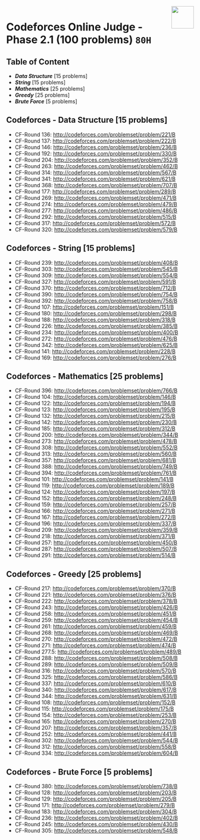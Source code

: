 <img align="right" width="60" height="60" src="https://github.com/cs-MohamedAyman/Problem-Solving-Training/blob/master/online-judges-logos/codeforces.jpg">

# Codeforces Online Judge - Phase 2.1 (100 problems) `80H`

## Table of Content

- ***Data Structure*** [15 problems]
- ***String***         [15 problems]
- ***Mathematics***    [25 problems]
- ***Greedy***         [25 problems]
- ***Brute Force***    [5 problems]

## Codeforces - Data Structure [15 problems]

- CF-Round 136: http://codeforces.com/problemset/problem/221/B
- CF-Round 137: http://codeforces.com/problemset/problem/222/B
- CF-Round 146: http://codeforces.com/problemset/problem/236/B
- CF-Round 192: http://codeforces.com/problemset/problem/330/B
- CF-Round 204: http://codeforces.com/problemset/problem/352/B
- CF-Round 263: http://codeforces.com/problemset/problem/462/B
- CF-Round 314: http://codeforces.com/problemset/problem/567/B
- CF-Round 341: http://codeforces.com/problemset/problem/621/B
- CF-Round 368: http://codeforces.com/problemset/problem/707/B
- CF-Round 177: http://codeforces.com/problemset/problem/289/B
- CF-Round 269: http://codeforces.com/problemset/problem/471/B
- CF-Round 274: http://codeforces.com/problemset/problem/479/B
- CF-Round 277: http://codeforces.com/problemset/problem/486/B
- CF-Round 292: http://codeforces.com/problemset/problem/515/B
- CF-Round 317: http://codeforces.com/problemset/problem/572/B
- CF-Round 320: http://codeforces.com/problemset/problem/579/B

## Codeforces - String [15 problems]

- CF-Round 239: http://codeforces.com/problemset/problem/408/B
- CF-Round 303: http://codeforces.com/problemset/problem/545/B
- CF-Round 309: http://codeforces.com/problemset/problem/554/B
- CF-Round 327: http://codeforces.com/problemset/problem/591/B
- CF-Round 370: http://codeforces.com/problemset/problem/712/B
- CF-Round 390: http://codeforces.com/problemset/problem/754/B
- CF-Round 392: http://codeforces.com/problemset/problem/758/B
- CF-Round 107: http://codeforces.com/problemset/problem/151/B
- CF-Round 180: http://codeforces.com/problemset/problem/298/B
- CF-Round 188: http://codeforces.com/problemset/problem/318/B
- CF-Round 226: http://codeforces.com/problemset/problem/385/B
- CF-Round 234: http://codeforces.com/problemset/problem/400/B
- CF-Round 272: http://codeforces.com/problemset/problem/476/B
- CF-Round 342: http://codeforces.com/problemset/problem/625/B
- CF-Round 141: http://codeforces.com/problemset/problem/228/B
- CF-Round 169: http://codeforces.com/problemset/problem/276/B

## Codeforces - Mathematics [25 problems]

- CF-Round 396: http://codeforces.com/problemset/problem/766/B
- CF-Round 104: http://codeforces.com/problemset/problem/146/B
- CF-Round 122: http://codeforces.com/problemset/problem/194/B
- CF-Round 123: http://codeforces.com/problemset/problem/195/B
- CF-Round 132: http://codeforces.com/problemset/problem/215/B
- CF-Round 142: http://codeforces.com/problemset/problem/230/B
- CF-Round 185: http://codeforces.com/problemset/problem/312/B
- CF-Round 200: http://codeforces.com/problemset/problem/344/B
- CF-Round 273: http://codeforces.com/problemset/problem/478/B
- CF-Round 308: http://codeforces.com/problemset/problem/552/B
- CF-Round 313: http://codeforces.com/problemset/problem/560/B
- CF-Round 357: http://codeforces.com/problemset/problem/681/B
- CF-Round 388: http://codeforces.com/problemset/problem/749/B
- CF-Round 394: http://codeforces.com/problemset/problem/761/B
- CF-Round 101: http://codeforces.com/problemset/problem/141/B
- CF-Round 119: http://codeforces.com/problemset/problem/189/B
- CF-Round 124: http://codeforces.com/problemset/problem/197/B
- CF-Round 152: http://codeforces.com/problemset/problem/248/B
- CF-Round 159: http://codeforces.com/problemset/problem/257/B
- CF-Round 166: http://codeforces.com/problemset/problem/271/B
- CF-Round 167: http://codeforces.com/problemset/problem/272/B
- CF-Round 196: http://codeforces.com/problemset/problem/337/B
- CF-Round 209: http://codeforces.com/problemset/problem/359/B
- CF-Round 218: http://codeforces.com/problemset/problem/371/B
- CF-Round 257: http://codeforces.com/problemset/problem/450/B
- CF-Round 287: http://codeforces.com/problemset/problem/507/B
- CF-Round 291: http://codeforces.com/problemset/problem/514/B

## Codeforces - Greedy [25 problems]

- CF-Round 217: http://codeforces.com/problemset/problem/370/B
- CF-Round 221: http://codeforces.com/problemset/problem/376/B
- CF-Round 222: http://codeforces.com/problemset/problem/378/B
- CF-Round 243: http://codeforces.com/problemset/problem/426/B
- CF-Round 258: http://codeforces.com/problemset/problem/451/B
- CF-Round 259: http://codeforces.com/problemset/problem/454/B
- CF-Round 261: http://codeforces.com/problemset/problem/459/B
- CF-Round 268: http://codeforces.com/problemset/problem/469/B
- CF-Round 270: http://codeforces.com/problemset/problem/472/B
- CF-Round 271: http://codeforces.com/problemset/problem/474/B
- CF-Round 277.5: http://codeforces.com/problemset/problem/489/B
- CF-Round 288: http://codeforces.com/problemset/problem/508/B
- CF-Round 289: http://codeforces.com/problemset/problem/509/B
- CF-Round 316: http://codeforces.com/problemset/problem/570/B
- CF-Round 325: http://codeforces.com/problemset/problem/586/B
- CF-Round 337: http://codeforces.com/problemset/problem/610/B
- CF-Round 340: http://codeforces.com/problemset/problem/617/B
- CF-Round 344: http://codeforces.com/problemset/problem/631/B
- CF-Round 108: http://codeforces.com/problemset/problem/152/B
- CF-Round 115: http://codeforces.com/problemset/problem/175/B
- CF-Round 154: http://codeforces.com/problemset/problem/253/B
- CF-Round 165: http://codeforces.com/problemset/problem/270/B
- CF-Round 207: http://codeforces.com/problemset/problem/357/B
- CF-Round 252: http://codeforces.com/problemset/problem/441/B
- CF-Round 302: http://codeforces.com/problemset/problem/544/B
- CF-Round 312: http://codeforces.com/problemset/problem/558/B
- CF-Round 334: http://codeforces.com/problemset/problem/604/B

## Codeforces - Brute Force [5 problems]

- CF-Round 380: http://codeforces.com/problemset/problem/738/B
- CF-Round 128: http://codeforces.com/problemset/problem/203/B
- CF-Round 129: http://codeforces.com/problemset/problem/205/B
- CF-Round 171: http://codeforces.com/problemset/problem/279/B
- CF-Round 183: http://codeforces.com/problemset/problem/304/B
- CF-Round 236: http://codeforces.com/problemset/problem/402/B
- CF-Round 245: http://codeforces.com/problemset/problem/430/B
- CF-Round 305: http://codeforces.com/problemset/problem/548/B
